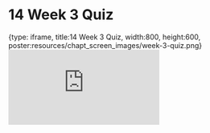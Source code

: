 # 14 Week 3 Quiz
 
{type: iframe, title:14 Week 3 Quiz, width:800, height:600, poster:resources/chapt_screen_images/week-3-quiz.png}
![](https://b7m.github.io/Regression_Models/no_toc/week-3-quiz.html)
 

 
